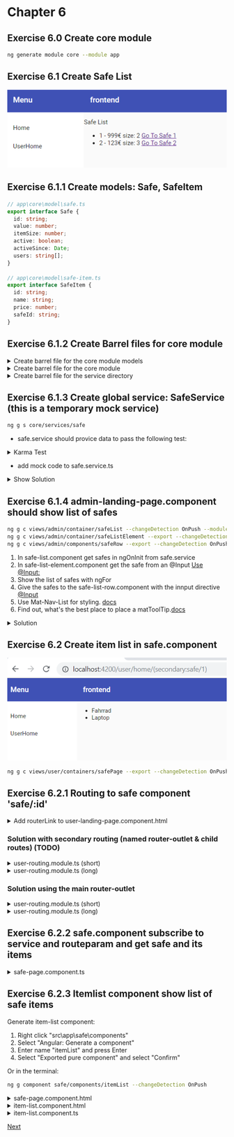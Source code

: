 # Chapter 6

## Exercise 6.0 Create core module

```bash
ng generate module core --module app
```

## Exercise 6.1 Create Safe List

![61](screenshots/61.PNG)

## Exercise 6.1.1 Create models: Safe, SafeItem

```typescript
// app\core\model\safe.ts
export interface Safe {
  id: string;
  value: number;
  itemSize: number;
  active: boolean;
  activeSince: Date;
  users: string[];
}

// app\core\model\safe-item.ts
export interface SafeItem {
  id: string;
  name: string;
  price: number;
  safeId: string;
}
```

## Exercise 6.1.2 Create Barrel files for core module

<details><summary>Create barrel file for the core module models</summary>

Right click folder src/app/core/model -> Create Barrel (Files) (Extension: NG42 TypeScript Helpers)

src/app/core/model/index.ts

```typescript
// start:ng42.barrel
export * from "./safe";
export * from "./safeitem";
// end:ng42.barrel
```

</details>

<details><summary>Create barrel file for the core module</summary>

Right click folder src/app/core -> Create Barrel (Directories) (Extension: NG42 TypeScript Helpers)

src/app/core/index.ts

```typescript
// start:ng42.barrel
export * from "./model";
export * from "./services";
// end:ng42.barrel
```

</details>

<details><summary>Create barrel file for the service directory</summary>

Right click folder src/app/core -> Create Barrel (Files) (Extension: NG42 TypeScript Helpers)

src/app/core/services/index.ts

```typescript
// start:ng42.barrel
export * from "./safe.service";
// end:ng42.barrel
```

</details>

## Exercise 6.1.3 Create global service: SafeService (this is a temporary mock service)

```bash
ng g s core/services/safe
```

- safe.service should provice data to pass the following test:

<details>
<summary>Karma Test</summary>

```typescript
import { TestBed } from "@angular/core/testing";

import { SafeService } from "./safe.service";
import { filter, delay } from "rxjs/operators";

describe("SafeService", () => {
  beforeEach(() => TestBed.configureTestingModule({}));

  it("should be created", () => {
    const service: SafeService = TestBed.get(SafeService);
    expect(service).toBeTruthy();
  });
  it("test safe id 1", (done: DoneFn) => {
    const service: SafeService = TestBed.get(SafeService);
    service.getSafe("1").subscribe(safe => {
      expect(safe.active).toBe(true);
      expect(safe.activeSince).toEqual(new Date(1999, 1, 1));
      expect(safe.id).toBe("1");
      expect(safe.itemSize).toBe(2);
      expect(safe.value).toBe(999);
      expect(safe.users.length).toBe(1);
      done();
    });
  });
  it("test safe id 2", (done: DoneFn) => {
    const service: SafeService = TestBed.get(SafeService);
    service.getSafe("2").subscribe(safe => {
      expect(safe.active).toBe(true);
      expect(safe.activeSince).toEqual(new Date(2018, 12, 30));
      expect(safe.id).toBe("2");
      expect(safe.itemSize).toBe(3);
      expect(safe.value).toBe(123);
      expect(safe.users.length).toBe(3);
      done();
    });
  });
  it("test safe id 0", (done: DoneFn) => {
    const service: SafeService = TestBed.get(SafeService);
    service.getSafe("0").subscribe(safe => {
      expect(safe).toBeUndefined();
      done();
    });
  });
  it("test safe id 3", (done: DoneFn) => {
    const service: SafeService = TestBed.get(SafeService);
    service.getSafe("3").subscribe(safe => {
      expect(safe).toBeUndefined();
      done();
    });
  });

  it("test safe items for safeId: 1", (done: DoneFn) => {
    const service: SafeService = TestBed.get(SafeService);
    service
      .getItems("1")
      .pipe(filter(Boolean))
      .subscribe(items => {
        expect(items.length).toBe(2);
        done();
      });
  });
  it("test safe items for safeId: 2", (done: DoneFn) => {
    const service: SafeService = TestBed.get(SafeService);
    service
      .getItems("2")
      .pipe(filter(Boolean))
      .subscribe(items => {
        expect(items.length).toBe(3);
        done();
      });
  });
  it("test safe items for invalid id", (done: DoneFn) => {
    const service: SafeService = TestBed.get(SafeService);
    service
      .getItems("12342453452343638234")
      .pipe(delay(2100))
      .subscribe(items => {
        expect(items).toBeNull();
        done();
      });
  });
  it("test safes", (done: DoneFn) => {
    const service: SafeService = TestBed.get(SafeService);
    service
      .getSafes()
      .pipe(delay(2100))
      .subscribe(safes => {
        expect(safes.length).toEqual(2);
        done();
      });
  });
});
```

</details>

- add mock code to safe.service.ts

<details>
<summary>Show Solution</summary>

```typescript
import { Injectable } from "@angular/core";
import { Safe, SafeItem } from "../model";
import { Observable, Subject, BehaviorSubject, AsyncSubject } from "rxjs";
import { map } from "rxjs/operators";

@Injectable({
  providedIn: "root"
})
export class SafeService {
  // private currentSafe: Subject<Safe> = new Subject<Safe>();
  private safes: BehaviorSubject<Safe[]> = new BehaviorSubject<Safe[]>([]);
  private items: Map<string, AsyncSubject<SafeItem[]>> = new Map<
    string,
    AsyncSubject<SafeItem[]>
  >();

  getSafe(safeId: string): Observable<Safe> {
    return this.safes
      .asObservable()
      .pipe(map((safes1: Safe[]) => safes1.find(safe => safe.id === safeId)));
  }

  getSafes(): Observable<Safe[]> {
    return this.safes.asObservable();
  }

  getItems(safeId: string): Observable<SafeItem[]> {
    if (!this.items.has(safeId)) {
      this.items.set(safeId, new AsyncSubject<SafeItem[]>());
      setTimeout(() => {
        if (safeId === "1") {
          this.items
            .get(safeId)
            .next([
              { id: "1", name: "Fahrrad", price: 55.5 },
              { id: "2", name: "Laptop", price: 999.99 }
            ] as SafeItem[]);
        } else if (safeId === "2") {
          this.items
            .get(safeId)
            .next([
              { id: "3", name: "Taschenrechner", price: 123.5 },
              { id: "4", name: "Sonnenbrille", price: 345 },
              { id: "5", name: "Brille", price: 567 }
            ] as SafeItem[]);
        } else {
          this.items.get(safeId).next(null);
        }
        this.items.get(safeId).complete();
      }, 2000);
    }

    return this.items.get(safeId).asObservable();
  }

  constructor() {
    this.safes.next([
      {
        id: "1",
        value: 999,
        itemSize: 2,
        users: ["111"],
        active: true,
        activeSince: new Date(1999, 1, 1)
      },
      {
        id: "2",
        value: 123,
        itemSize: 3,
        users: ["17", "19", "25"],
        active: true,
        activeSince: new Date(2018, 12, 30)
      }
    ] as Safe[]);
  }
}
```

There is a tslint quotemark error. Format your code with Shift+Alt+F and Prettier will fix this error

</details>

## Exercise 6.1.4 admin-landing-page.component should show list of safes

```bash
ng g c views/admin/container/safeList --changeDetection OnPush --module views/admin
ng g c views/admin/container/safeListElement --export --changeDetection OnPush --module views/admin
ng g c views/admin/components/safeRow --export --changeDetection OnPush --module views/admin
```

1. In safe-list.component get safes in ngOnInit from safe.service
2. In safe-list-element.component get the safe from an @Input [Use @Input:](https://angular.io/api/core/Input)
3. Show the list of safes with ngFor
4. Give the safes to the safe-list-row.component with the innput directive [@Input](https://angular.io/api/core/Input)
5. Use Mat-Nav-List for styling. [docs](https://material.angular.io/components/list/overview)
6. Find out, what's the best place to place a matToolTip.[docs](https://material.angular.io/components/tooltip/overview)

<details><summary>Solution</summary>

admin-landing-page.component.html

```html
<cool-header-with-sidenav>
  <ng-container navlist>
    <mat-nav-list>
      <a mat-list-item routerLink="/home" routerLinkActive="active"
        >Back to home</a
      >
    </mat-nav-list>
  </ng-container>
  <div body>
    <cool-safe-list></cool-safe-list>
  </div>
</cool-header-with-sidenav>
```

- safe-list.component.html

```html
<mat-nav-list>
  <h3 mat-subheader>Safes</h3>
  <cool-safe-list-element
    *ngFor="let safe of (safes$ | async)"
    [matTooltip]="safe.id"
    [safe]="safe"
  ></cool-safe-list-element>
</mat-nav-list>
```

- safe-list-element.component.html

```html
<cool-safe-row [matTooltip]="safe.id" [safe]="safe"> </cool-safe-row>
```

- safe-row.component.html

```html
<mat-list-item>
  <mat-icon mat-list-icon *ngIf="safe?.itemSize > 0; else empty">
    work
  </mat-icon>
  <ng-template #empty
    ><mat-icon mat-list-icon>work_outline</mat-icon></ng-template
  >
  <p mat-line>{{ safe?.value }}€</p>
  <p mat-line>size: {{ safe?.itemSize }}</p>
</mat-list-item>
```

</details>

## Exercise 6.2 Create item list in safe.component

![62](screenshots/62.PNG)

```bash
ng g c views/user/containers/safePage --export --changeDetection OnPush --module safe
```

## Exercise 6.2.1 Routing to safe component 'safe/:id'

<details><summary>Add routerLink to user-landing-page.component.html</summary>

```html
<cool-header-with-sidenav>
  <ng-container navlist>
    <mat-nav-list>
      <a mat-list-item routerLink="/home" routerLinkActive="active">Home</a>
      <mat-divider></mat-divider>
      <ng-container *ngIf="(safeId$ | async) as safeId">
        <a [routerLink]="'safes/' + safeId" mat-list-item *ngIf="safeId">
          <mat-icon mat-list-icon>work_outline</mat-icon>
          <p mat-line>Your Safe</p>
        </a>
      </ng-container>
    </mat-nav-list>
  </ng-container>
  <!-- Content Start -->
  <ng-container body>
    <p>Welcome to Cool Safe App Mr Holmes.</p>
  </ng-container>
  <!-- Content End -->
</cool-header-with-sidenav>
```

```typescript
safeId$: Observable<string>;

constructor() {
  this.safeId$ = of('1');
}
```

</details>

### Solution with secondary routing (named router-outlet & child routes) (TODO)

<details><summary>user-routing.module.ts (short)</summary>

```typescript
...
{
path: 'safes/:id',
component: SafeComponent,
outlet: 'secondary',
},
...
```

</details>

<details><summary>user-routing.module.ts (long)</summary>

```typescript
import { NgModule } from "@angular/core";
import { Routes, RouterModule } from "@angular/router";
import { UserComponent } from "./user/user.component";
import { SafeComponent } from "./containers/safe/safe.component";
import { UserHomeComponent } from "./components/userhome/userhome.component";

const routes: Routes = [
  {
    path: "home",
    component: UserComponent,
    children: [
      {
        path: "safes/:id",
        component: SafeComponent,
        outlet: "secondary"
      },
      {
        path: "",
        component: UserHomeComponent,
        outlet: "secondary"
      }
    ]
  },
  {
    path: "",
    redirectTo: "home"
  }
];

@NgModule({
  imports: [RouterModule.forChild(routes)],
  exports: [RouterModule]
})
export class UserRoutingModule {}
```

</details>

### Solution using the main router-outlet

<details><summary>user-routing.module.ts (short)</summary>

```typescript
...
{
  path: 'safes/:id',
  component: SafeComponent,
},
...
```

</details>

<details><summary>user-routing.module.ts (long)</summary>

```typescript
const routes: Routes = [
  {
    path: "",
    component: UserLandingPageComponent
  },
  {
    path: "safes/:id",
    component: SafePageComponent
  }
];
```

</details>

## Exercise 6.2.2 safe.component subscribe to service and routeparam and get safe and its items

<details><summary>safe-page.component.ts</summary>

```typescript
import { Component, OnInit, ChangeDetectionStrategy } from "@angular/core";
import { ActivatedRoute, ParamMap } from "@angular/router";
import { switchMap } from "rxjs/operators";
import { Observable } from "rxjs";
import { Safe, SafeService, SafeItem } from "src/app/core";

import { Observable } from "rxjs";
import {
  Component,
  OnInit,
  ChangeDetectionStrategy,
  Input
} from "@angular/core";
import { SafeService } from "~core/services";
import { SafeItem, Safe } from "~core/model";
import { ActivatedRoute, ParamMap } from "@angular/router";
import { switchMap } from "rxjs/operators";

@Component({
  templateUrl: "./safe-page.component.html",
  styleUrls: ["./safe-page.component.scss"],
  changeDetection: ChangeDetectionStrategy.OnPush
})
export class SafePageComponent implements OnInit {
  safe$: Observable<Safe>;
  items$: Observable<SafeItem[]>;

  constructor(
    private activatedRoute: ActivatedRoute,
    private service: SafeService
  ) {}

  ngOnInit() {
    this.safe$ = this.activatedRoute.paramMap.pipe(
      switchMap((params: ParamMap) => this.service.getSafe(params.get("id")))
    );
    this.items$ = this.safe$.pipe(
      switchMap((safe: Safe) => this.service.getItems(safe.id))
    );
  }
}
```

</details>

## Exercise 6.2.3 Itemlist component show list of safe items

Generate item-list component:

1. Right click "src\app\safe\components"
2. Select "Angular: Generate a component"
3. Enter name "itemList" and press Enter
4. Select "Exported pure component" and select "Confirm"

Or in the terminal:

```bash
ng g component safe/components/itemList --changeDetection OnPush
```

<details><summary>safe-page.component.html</summary>

```html
<cool-header-with-sidenav>
  <ng-container navlist>
    <mat-nav-list>
      <a mat-list-item routerLink="/home">Home</a>
      <mat-divider></mat-divider>
      <a mat-list-item routerLink="/user">Back</a>
    </mat-nav-list>
  </ng-container>
  <!-- Content Start -->
  <ng-container body>
    <cool-item-list [items]="items$ | async"></cool-item-list>
  </ng-container>
  <!-- Content End -->
</cool-header-with-sidenav>
```

</details>

<details><summary>item-list.component.html</summary>

```html
<h4 mat-subheader>Items</h4>
<mat-list *ngIf="items">
  <mat-list-item *ngFor="let item of items">
    <p matLine>{{ item?.name }}</p>
    <p matLine>{{ item?.price }}€</p>
  </mat-list-item>
</mat-list>
```

</details>
<details><summary>item-list.component.ts</summary>
Add an Input

```typescript
import {
  Component,
  OnInit,
  ChangeDetectionStrategy,
  Input
} from "@angular/core";
import { SafeItem } from "src/app/core/model";

@Component({
  selector: "cool-item-list",
  templateUrl: "./item-list.component.html",
  styleUrls: ["./item-list.component.scss"],
  changeDetection: ChangeDetectionStrategy.OnPush
})
export class ItemListComponent implements OnInit {
  @Input()
  items: SafeItem[];

  constructor() {}

  ngOnInit() {}
}
```

</details>

[Next](chapter7.md)
